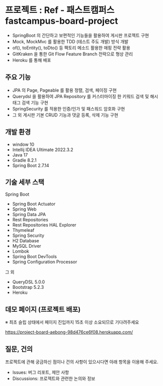 # 프로젝트 : Ref - 패스트캠퍼스 fastcampus-board-project

* SpringBoot 의 간단하고 보편적인 기능들을 활용하여 게시판 프로젝트 구현
* Mock, MockMvc 를 활용한 TDD (테스트 주도 개발) 방식 개발
* of(), toEntity(), toDto() 등 팩토리 메소드 활용한 매핑 전략 활용
* GitKraken 을 통한 Git Flow Feature Branch 전략으로 형상 관리
* Heroku 를 통해 배포

## 주요 기능

* JPA 의 Page, Pageable 를 활용 정렬, 검색, 페이징 구현
* Querydsl 을 활용하여 JPA Repository 를 커스터마이징 한 키워드 검색 및 해시태그 검색 기능 구현
* SpringSecurity 를 적용한 인증/인가 및 패스워드 암호화 구현
* 그 외 게시판 기본 CRUD 기능과 댓글 등록, 삭제 기능 구현

## 개발 환경

* window 10
* Intellij IDEA Ultimate 2022.3.2
* Java 17
* Gradle 8.2.1
* Spring Boot 2.7.14

## 기술 세부 스택

Spring Boot

* Spring Boot Actuator
* Spring Web
* Spring Data JPA
* Rest Repositories
* Rest Repositories HAL Explorer
* Thymeleaf
* Spring Security
* H2 Database
* MySQL Driver
* Lombok
* Spring Boot DevTools
* Spring Configuration Processor

그 외

* QueryDSL 5.0.0
* Bootstrap 5.2.3
* Heroku

## 데모 페이지 (프로젝트 배포)
※ 최초 슬립 상태에서 페이지 진입까지 15초 이상 소요되므로 기다려주세요

https://project-board-aebong-98d476ce6f08.herokuapp.com/

## 질문, 건의

프로젝트에 관해 궁금하신 점이나 건의 사항이 있으시다면 아래 항목을 이용해 주세요.

* Issues: 버그 리포트, 제안 사항
* Discussions: 프로젝트와 관련한 논의와 정보
